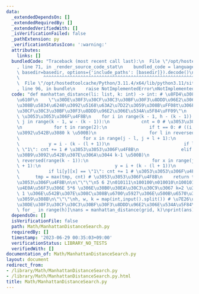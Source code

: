 ```yaml
---
data:
  _extendedDependsOn: []
  _extendedRequiredBy: []
  _extendedVerifiedWith: []
  _isVerificationFailed: false
  _pathExtension: py
  _verificationStatusIcon: ':warning:'
  attributes:
    links: []
  bundledCode: "Traceback (most recent call last):\n  File \"/opt/hostedtoolcache/Python/3.11.4/x64/lib/python3.11/site-packages/onlinejudge_verify/documentation/build.py\"\
    , line 71, in _render_source_code_stat\n    bundled_code = language.bundle(stat.path,\
    \ basedir=basedir, options={'include_paths': [basedir]}).decode()\n          \
    \         ^^^^^^^^^^^^^^^^^^^^^^^^^^^^^^^^^^^^^^^^^^^^^^^^^^^^^^^^^^^^^^^^^^^^^^^^^^^^^^^^^\n\
    \  File \"/opt/hostedtoolcache/Python/3.11.4/x64/lib/python3.11/site-packages/onlinejudge_verify/languages/python.py\"\
    , line 96, in bundle\n    raise NotImplementedError\nNotImplementedError\n"
  code: "def manhattan_distance(li: list, k: int) -> int: # \u8FD4\u308A\u5024\u6CE8\
    \u610F\n    \"\u30DE\u30F3\u30CF\u30C3\u30BF\u30F3\u8DDD\u96E2\u3067\u884C\u3051\
    \u308B\u5834\u6240\u3092\u5168\u63A2\u7D22\u3059\u308B\uFF08t\u306F\u30DE\u30F3\
    \u30CF\u30C3\u30BF\u30F3\u8DDD\u96E2\u306E\u534A\u5F84\uFF09\"\n    tmp = 0 #\
    \ \u3053\u3053\u306F\u4F8B\n    for i in range(k - 1, h - (k - 1)):\n        for\
    \ j in range(k - 1, w - (k - 1)):\n            cnt = 0 # \u3053\u3053\u306F\u4F8B\
    \n            for t in range(2):\n                if t == 0: # ((i,j)\u30DE\u30B9\
    \u3092\u542B\u3080 k \u500B)\n                    for l in reversed(range(k)):\n\
    \                        for x in range(j - l, j + l + 1):\n                 \
    \           y = i - (k - (l + 1))\n                            if li[y][x] ==\
    \ \"1\": cnt += 1 # \u3053\u3053\u306F\u4F8B\n                elif t == 1: # ((i,j)\u30DE\
    \u30B9\u3092\u542B\u307E\u306A\u3044 k-1 \u500B)\n                    for l in\
    \ reversed(range(k - 1)):\n                        for x in range(j - l, j + l\
    \ + 1):\n                            y = i + (k - (l + 1))\n                 \
    \           if li[y][x] == \"1\": cnt += 1 # \u3053\u3053\u306F\u4F8B\n      \
    \      tmp = max(tmp, cnt) # \u3053\u3053\u306F\u4F8B\n    return tmp # \u3053\
    \u3053\u306F\u4F8B\n\n\"\"\"\n5 6 2\n010111\n100100\n010010\n100101\n011010\n\n\
    \u4E0A\u56F3\u306E 5*6 \u306E\u30B0\u30EA\u30C3\u30C9\u3067 k=2 \u306E\u6642\u306E\
    \ 1 \u306E\u542B\u307E\u308C\u308B\u6700\u5927\u306E\u500B\u6570\u3092\u51FA\u529B\
    \u3059\u308B\n\"\"\"\nh, w, k = map(int,input().split()) # \u7E26\u3001\u6A2A\u3001\
    \u30DE\u30F3\u30CF\u30C3\u30BF\u30F3\u8DDD\u96E2\u306E\u534A\u5F84\ngrid = [list(input().rstrip())\
    \ for _ in range(h)]\nans = manhattan_distance(grid, k)\nprint(ans)"
  dependsOn: []
  isVerificationFile: false
  path: Math/ManhattanDistanceSearch.py
  requiredBy: []
  timestamp: '2023-06-29 00:35:03+09:00'
  verificationStatus: LIBRARY_NO_TESTS
  verifiedWith: []
documentation_of: Math/ManhattanDistanceSearch.py
layout: document
redirect_from:
- /library/Math/ManhattanDistanceSearch.py
- /library/Math/ManhattanDistanceSearch.py.html
title: Math/ManhattanDistanceSearch.py
---
```

